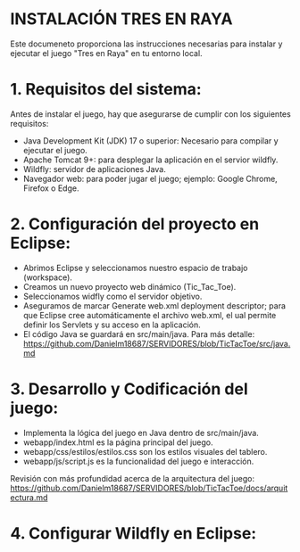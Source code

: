 # INSTALACIÓN TRES EN RAYA

Este documeneto proporciona las instrucciones necesarias para instalar y ejecutar el juego "Tres en Raya" en tu entorno local.

# 1. Requisitos del sistema:
Antes de instalar el juego, hay que asegurarse de cumplir con los siguientes requisitos:
- Java Development Kit (JDK) 17 o superior: Necesario para compilar y ejecutar el juego.
- Apache Tomcat 9+: para desplegar la aplicación en el servior wildfly.
- Wildfly: servidor de aplicaciones Java.
-  Navegador web: para poder jugar el juego; ejemplo: Google Chrome, Firefox o Edge.

# 2. Configuración del proyecto en Eclipse:
- Abrimos Eclipse y seleccionamos nuestro espacio de trabajo (workspace).
- Creamos un nuevo proyecto web dinámico (Tic_Tac_Toe).
- Seleccionamos widfly como el servidor objetivo.
- Aseguramos de marcar Generate web.xml deployment descriptor; para que Eclipse cree automáticamente el archivo web.xml, el ual permite definir los Servlets y su acceso en la aplicación.
- El código Java se guardará en src/main/java. Para más detalle: https://github.com/Danielm18687/SERVIDORES/blob/TicTacToe/src/java.md

# 3. Desarrollo y Codificación del juego:
- Implementa la lógica del juego en Java dentro de src/main/java.
- webapp/index.html es la página principal del juego.
- webapp/css/estilos/estilos.css son los estilos visuales del tablero.
- webapp/js/script.js es la funcionalidad del juego e interacción.

Revisión con más profundidad acerca de la arquitectura del juego: https://github.com/Danielm18687/SERVIDORES/blob/TicTacToe/docs/arquitectura.md

# 4. Configurar Wildfly en Eclipse:

